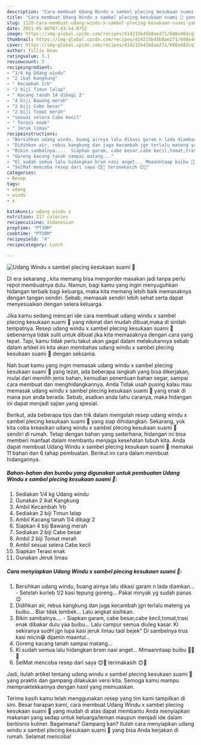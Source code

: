 ```yaml
---
description: "Cara membuat Udang Windu x sambel plecing kesukaan suami 🥰 yang lezat Untuk Jualan"
title: "Cara membuat Udang Windu x sambel plecing kesukaan suami 🥰 yang lezat Untuk Jualan"
slug: 1128-cara-membuat-udang-windu-x-sambel-plecing-kesukaan-suami-yang-lezat-untuk-jualan
date: 2021-05-06T07:43:54.075Z
image: https://img-global.cpcdn.com/recipes/d14215b45b8ae271/680x482cq70/udang-windu-x-sambel-plecing-kesukaan-suami-🥰-foto-resep-utama.jpg
thumbnail: https://img-global.cpcdn.com/recipes/d14215b45b8ae271/680x482cq70/udang-windu-x-sambel-plecing-kesukaan-suami-🥰-foto-resep-utama.jpg
cover: https://img-global.cpcdn.com/recipes/d14215b45b8ae271/680x482cq70/udang-windu-x-sambel-plecing-kesukaan-suami-🥰-foto-resep-utama.jpg
author: Tillie Dean
ratingvalue: 3.1
reviewcount: 3
recipeingredient:
- "1/4 kg Udang windu"
- "2 ikat Kangkung"
- " Kecambah 1rb"
- "2 biji Timun lalap"
- " Kacang tanah 14 dibagi 2"
- "4 biji Bawang merah"
- "2 biji Cabe besar"
- "2 biji Tomat merah"
- "sesuai selera Cabe kecil"
- " Terasi enak"
- " Jeruk limau"
recipeinstructions:
- "Bersihkan udang windu, buang airnya lalu dikasi garam n lada diamkan... Setelah kurleb 1/2 kasi tepung goreng... Pakai minyak yg sudah panas 😊"
- "Didihkan air, rebus kangkung dan juga kecambah jgn terlalu mateng ya buibu... Biar tdak lembek... Lalu angkat sisihkan."
- "Bikin sambalnya....  Siapkan garam, cabe besar,cabe kecil,tomat,trasi enak dibakar dulu yaa buibu... Lalu campur semua diuleg kasar. Kl sekiranya sudH jgn lupa kasi jeruk limau tadi bejek&#34; Di sambelnya trus kasi micin😁 dijamin maantul..."
- "Goreng kacang tanah sampai matang..."
- "Kl sudah semua lalu hidangkan brsm nasi anget... Mmaanntaap buibu 🤤🤤🤭"
- "SelMat mencoba resep dari saya 😊🙏 terimakasih 😊🥰"
categories:
- Resep
tags:
- udang
- windu
- x

katakunci: udang windu x 
nutrition: 217 calories
recipecuisine: Indonesian
preptime: "PT39M"
cooktime: "PT58M"
recipeyield: "4"
recipecategory: Lunch

---
```



![Udang Windu x sambel plecing kesukaan suami 🥰](https://img-global.cpcdn.com/recipes/d14215b45b8ae271/680x482cq70/udang-windu-x-sambel-plecing-kesukaan-suami-🥰-foto-resep-utama.jpg)

Di era  sekarang , kita memang bisa mengorder masakan jadi tanpa perlu repot membuatnya dulu. Namun, bagi kamu yang ingin menyuguhkan hidangan terbaik bagi keluarga, maka kita memang lebih baik memasaknya dengan tangan sendiri. Sebab, memasak sendiri lebih sehat serta dapat menyesuaikan dengan selera keluarga.

Jika kamu sedang mencari ide cara membuat udang windu x sambel plecing kesukaan suami 🥰 yang nikmat dan mudah dibuat,maka di sinilah tempatnya. Resep udang windu x sambel plecing kesukaan suami 🥰  sebenarnya tidak sulit untuk dibuat jika kita memasaknya dengan cara yang tepat. Tapi, kamu tidak perlu takut akan gagal dalam melakukannya 
sebab dalam artikel ini kita akan membahas udang windu x sambel plecing kesukaan suami 🥰 dengan seksama.  



Nah buat kamu yang ingin memasak udang windu x sambel plecing kesukaan suami 🥰 yang lezat, ada beberapa langkah yang bisa dikerjakan, mulai dari memilih jenis bahan, kemudian penentuan bahan segar, sampai cara membuat dan menghidangkannya. Anda Tidak usah pusing kalau mau memasak udang windu x sambel plecing kesukaan suami 🥰 yang enak di mana pun anda berada. Sebab, asalkan anda  tahu caranya, maka hidangan ini dapat menjadi sajian yang spesial.

Berikut, ada beberapa tips dan trik dalam mengolah resep udang windu x sambel plecing kesukaan suami 🥰 yang siap dihidangkan. Sekarang, yuk kita coba kreasikan udang windu x sambel plecing kesukaan suami 🥰 sendiri di rumah. Tetap dengan bahan yang sederhana, hidangan ini bisa memberi manfaat dalam membantu menjaga kesehatan tubuh kita. Anda dapat membuat Udang Windu x sambel plecing kesukaan suami 🥰 memakai 11 bahan dan 6 tahap pembuatan. Berikut ini cara dalam membuat hidangannya.

<!--inarticleads1-->

##### Bahan-bahan dan bumbu yang digunakan untuk pembuatan Udang Windu x sambel plecing kesukaan suami 🥰:

1. Sediakan 1/4 kg Udang windu
1. Gunakan 2 ikat Kangkung
1. Ambil  Kecambah 1rb
1. Sediakan 2 biji Timun lalap
1. Ambil  Kacang tanah 1/4 dibagi 2
1. Siapkan 4 biji Bawang merah
1. Sediakan 2 biji Cabe besar
1. Ambil 2 biji Tomat merah
1. Ambil sesuai selera Cabe kecil
1. Siapkan  Terasi enak
1. Gunakan  Jeruk limau




<!--inarticleads2-->

##### Cara menyiapkan Udang Windu x sambel plecing kesukaan suami 🥰:

1. Bersihkan udang windu, buang airnya lalu dikasi garam n lada diamkan... - Setelah kurleb 1/2 kasi tepung goreng... Pakai minyak yg sudah panas 😊
1. Didihkan air, rebus kangkung dan juga kecambah jgn terlalu mateng ya buibu... Biar tdak lembek... Lalu angkat sisihkan.
1. Bikin sambalnya....  - Siapkan garam, cabe besar,cabe kecil,tomat,trasi enak dibakar dulu yaa buibu... Lalu campur semua diuleg kasar. Kl sekiranya sudH jgn lupa kasi jeruk limau tadi bejek&#34; Di sambelnya trus kasi micin😁 dijamin maantul...
1. Goreng kacang tanah sampai matang...
1. Kl sudah semua lalu hidangkan brsm nasi anget... Mmaanntaap buibu 🤤🤤🤭
1. SelMat mencoba resep dari saya 😊🙏 terimakasih 😊🥰




Jadi, itulah artikel tentang  udang windu x sambel plecing kesukaan suami 🥰  yang praktis dan gampang dilakukan versi kita. Semoga kamu mampu mempraktekkannya dengan hasil yang memuaskan. 

Terima kasih kamu telah menggunakan resep yang tim kami tampilkan di sini. Besar harapan kami, cara membuat  Udang Windu x sambel plecing kesukaan suami 🥰 yang mudah di atas dapat membantu Anda menyiapkan makanan yang sedap untuk keluarga/teman maupun menjadi ide dalam berbisnis kuliner. Bagaimana? Gampang kan? Itulah cara menyiapkan udang windu x sambel plecing kesukaan suami 🥰 yang bisa Anda kerjakan di rumah. Selamat mencoba!

